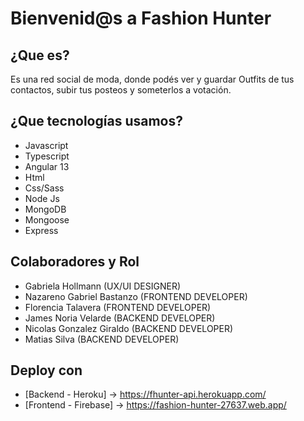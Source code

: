 # Bienvenid@s a Fashion Hunter

## ¿Que es?
Es una red social de moda, donde podés ver y guardar Outfits de tus contactos, subir tus posteos y someterlos a votación.

## ¿Que tecnologías usamos?

- Javascript
- Typescript
- Angular 13
- Html
- Css/Sass
- Node Js
- MongoDB
- Mongoose
- Express

## Colaboradores y Rol

- Gabriela Hollmann (UX/UI DESIGNER)
- Nazareno Gabriel Bastanzo (FRONTEND DEVELOPER)
- Florencia Talavera (FRONTEND DEVELOPER)
- James Noria Velarde (BACKEND DEVELOPER)
- Nicolas Gonzalez Giraldo (BACKEND DEVELOPER)
- Matias Silva (BACKEND DEVELOPER)

## Deploy con

- [Backend - Heroku] -> https://fhunter-api.herokuapp.com/
- [Frontend - Firebase] -> https://fashion-hunter-27637.web.app/
